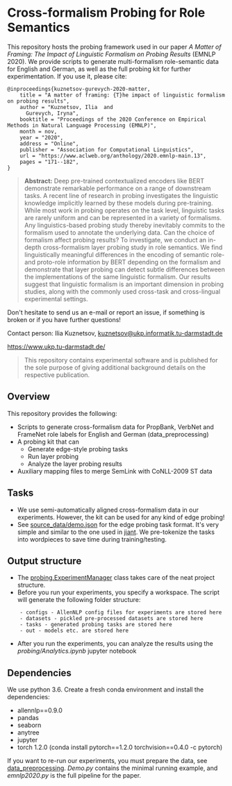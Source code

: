 # Cross-formalism Probing for Role Semantics

This repository hosts the probing framework used in our paper _A Matter of Framing: The Impact of Linguistic Formalism on Probing Results_ (EMNLP 2020).
We provide scripts to generate multi-formalism role-semantic data for English and German, as well as the full probing kit for further experimentation.
If you use it, please cite:

```
@inproceedings{kuznetsov-gurevych-2020-matter,
    title = "A matter of framing: {T}he impact of linguistic formalism on probing results",
    author = "Kuznetsov, Ilia  and
      Gurevych, Iryna",
    booktitle = "Proceedings of the 2020 Conference on Empirical Methods in Natural Language Processing (EMNLP)",
    month = nov,
    year = "2020",
    address = "Online",
    publisher = "Association for Computational Linguistics",
    url = "https://www.aclweb.org/anthology/2020.emnlp-main.13",
    pages = "171--182",
}
```

> **Abstract:** Deep pre-trained contextualized encoders like BERT demonstrate remarkable performance on a range of downstream tasks. A recent line of research in probing investigates the linguistic knowledge implicitly learned by these models during pre-training. While most work in probing operates on the task level, linguistic tasks are rarely uniform and can be represented in a variety of formalisms. Any linguistics-based probing study thereby inevitably commits to the formalism used to annotate the underlying data. Can the choice of formalism affect probing results? To investigate, we conduct an in-depth cross-formalism layer probing study in role semantics. We find linguistically meaningful differences in the encoding of semantic role- and proto-role information by BERT depending on the formalism and demonstrate that layer probing can detect subtle differences between the implementations of the same linguistic formalism. Our results suggest that linguistic formalism is an important dimension in probing studies, along with the commonly used cross-task and cross-lingual experimental settings.

Don't hesitate to send us an e-mail or report an issue, if something is broken or if you have further questions!

Contact person: Ilia Kuznetsov, kuznetsov@ukp.informatik.tu-darmstadt.de

https://www.ukp.tu-darmstadt.de/

> This repository contains experimental software and is published for the sole purpose of giving additional background details on the respective publication. 

## Overview

This repository provides the following:
- Scripts to generate cross-formalism data for PropBank, VerbNet and FrameNet role labels for English and German (data_preprocessing)
- A probing kit that can
    - Generate edge-style probing tasks
    - Run layer probing
    - Analyze the layer probing results
- Auxiliary mapping files to merge SemLink with CoNLL-2009 ST data

## Tasks

- We use semi-automatically aligned cross-formalism data in our experiments. However, the kit can be used for any kind of edge probing!
- See [source_data/demo.json](https://github.com/UKPLab/emnlp2020-formalism-probing/blob/master/source_data/demo.json) for the edge probing task format. It's very simple and similar to the one used in [jiant](https://github.com/nyu-mll/jiant-v1-legacy/tree/master/probing). We pre-tokenize the tasks into wordpieces to save time during training/testing.

## Output structure

- The [probing.ExperimentManager](https://github.com/UKPLab/emnlp2020-formalism-probing/blob/master/rprobe/probing/manager.py) class takes care of the neat project structure.
- Before you run your experiments, you specify a workspace. The script will generate the following folder structure:
```
    - configs - AllenNLP config files for experiments are stored here
    - datasets - pickled pre-processed datasets are stored here
    - tasks - generated probing tasks are stored here
    - out - models etc. are stored here
```

- After you run the experiments, you can analyze the results using the _probing/Analytics.ipynb_ jupyter notebook

## Dependencies

We use python 3.6. Create a fresh conda environment and install the dependencies:
- allennlp==0.9.0
- pandas
- seaborn
- anytree
- jupyter
- torch 1.2.0 (conda install pytorch==1.2.0 torchvision==0.4.0 -c pytorch)

If you want to re-run our experiments, you must prepare the data, see [data_preprocessing](https://github.com/UKPLab/emnlp2020-formalism-probing/tree/master/rprobe/data_preprocessing).
_Demo.py_ contains the minimal running example, and _emnlp2020.py_ is the full pipeline for the paper.

